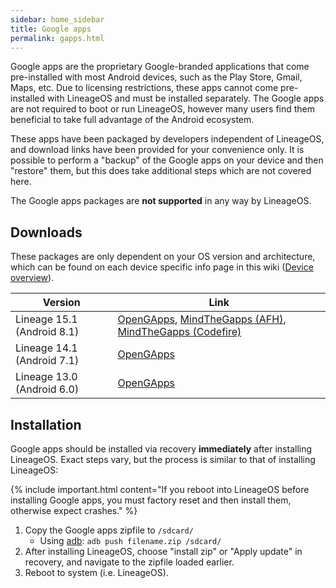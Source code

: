 ```yaml
---
sidebar: home_sidebar
title: Google apps
permalink: gapps.html
---
```

Google apps are the proprietary Google-branded applications that come pre-installed with most Android devices, such as the Play Store, Gmail, Maps, etc.
Due to licensing restrictions, these apps cannot come pre-installed with LineageOS and must be installed separately. The Google apps are not required to
boot or run LineageOS, however many users find them beneficial to take full advantage of the Android ecosystem.

These apps have been packaged by developers independent of LineageOS, and download links have been provided for your convenience only. It is possible to perform
a "backup" of the Google apps on your device and then "restore" them, but this does take additional steps which are not covered here.

The Google apps packages are **not supported** in any way by LineageOS.

## Downloads

These packages are only dependent on your OS version and architecture, which can be found on each device specific info page in this wiki ([Device overview](devices.html)).

|Version                   |Link                                                   |
|--------------------------|-------------------------------------------------------|
|Lineage 15.1 (Android 8.1)|[OpenGApps](http://opengapps.org/?api=8.1&variant=nano), [MindTheGapps (AFH)](https://androidfilehost.com/?w=files&flid=170282), [MindTheGapps (Codefire)](http://downloads.codefi.re/jdcteam/javelinanddart/gapps)|
|Lineage 14.1 (Android 7.1)|[OpenGApps](http://opengapps.org/?api=7.1&variant=nano)|
|Lineage 13.0 (Android 6.0)|[OpenGApps](http://opengapps.org/?api=6.0&variant=nano)|

## Installation

Google apps should be installed via recovery **immediately** after installing LineageOS. Exact steps vary, but the process is similar to that of installing LineageOS:

{% include important.html content="If you reboot into LineageOS before installing Google apps, you must factory reset and then install them, otherwise expect crashes." %}

1. Copy the Google apps zipfile to `/sdcard/`
    * Using [adb](adb_fastboot_guide.html): `adb push filename.zip /sdcard/`
2. After installing LineageOS, choose "install zip" or "Apply update" in recovery, and navigate to the zipfile loaded earlier.
3. Reboot to system (i.e. LineageOS).
